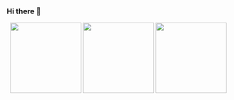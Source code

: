 ### Hi there 👋

<!--
**viniciusmirandaa/viniciusmirandaa** is a ✨ _special_ ✨ repository because its `README.md` (this file) appears on your GitHub profile.

Here are some ideas to get you started:

- 🔭 I’m currently working on ...
- 🌱 I’m currently learning ...
- 👯 I’m looking to collaborate on ...
- 🤔 I’m looking for help with ...
- 💬 Ask me about ...
- 📫 How to reach me: ...
- 😄 Pronouns: ...
- ⚡ Fun fact: ...
-->

<div align="center">
  <img height="160em" src="https://github-readme-stats-ten-gilt.vercel.app/api?username=viniciusmirandaa&show_icons=true&theme=dark&include_all_commits=true&count_private=true"/>
  <img height="160em" src="https://github-readme-stats-ten-gilt.vercel.app/api/top-langs/?username=viniciusmirandaa&layout=compact&langs_count=7&theme=dark"/>
  <img height="160em" src="https://streak-stats.demolab.com?user=viniciusmirandaa&theme=dark&date_format=j%20M%5B%20Y%5D&mode=weekly"/>
</div>
